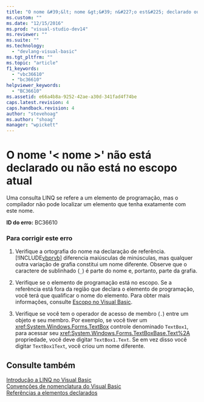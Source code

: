 ```yaml
---
title: "O nome &#39;&lt; nome &gt;&#39; n&#227;o est&#225; declarado ou n&#227;o est&#225; no escopo atual | Microsoft Docs"
ms.custom: ""
ms.date: "12/15/2016"
ms.prod: "visual-studio-dev14"
ms.reviewer: ""
ms.suite: ""
ms.technology: 
  - "devlang-visual-basic"
ms.tgt_pltfrm: ""
ms.topic: "article"
f1_keywords: 
  - "vbc36610"
  - "bc36610"
helpviewer_keywords: 
  - "BC36610"
ms.assetid: e66a4b8a-9252-42ae-a30d-341fad4f74be
caps.latest.revision: 4
caps.handback.revision: 4
author: "stevehoag"
ms.author: "shoag"
manager: "wpickett"
---
```

# O nome &#39;&lt; nome &gt;&#39; n&#227;o est&#225; declarado ou n&#227;o est&#225; no escopo atual
Uma consulta LINQ se refere a um elemento de programação, mas o compilador não pode localizar um elemento que tenha exatamente com este nome.  
  
 **ID do erro:** BC36610  
  
### Para corrigir este erro  
  
1.  Verifique a ortografia do nome na declaração de referência.[!INCLUDE[vbprvb](../../csharp/programming-guide/concepts/linq/includes/vbprvb_md.md)] diferencia maiúsculas de minúsculas, mas qualquer outra variação de grafia constitui um nome diferente. Observe que o caractere de sublinhado \(`_`\) é parte do nome e, portanto, parte da grafia.  
  
2.  Verifique se o elemento de programação está no escopo. Se a referência está fora da região que declara o elemento de programação, você terá que qualificar o nome do elemento. Para obter mais informações, consulte [Escopo no Visual Basic](../../visual-basic/programming-guide/language-features/declared-elements/scope.md).  
  
3.  Verifique se você tem o operador de acesso de membro \(`.`\) entre um objeto e seu membro. Por exemplo, se você tiver um <xref:System.Windows.Forms.TextBox> controle denominado `TextBox1`, para acessar seu <xref:System.Windows.Forms.TextBoxBase.Text%2A> propriedade, você deve digitar `TextBox1.Text`. Se em vez disso você digitar `TextBox1Text`, você criou um nome diferente.  
  
## Consulte também  
 [Introdução a LINQ no Visual Basic](../../visual-basic/programming-guide/language-features/linq/introduction-to-linq.md)   
 [Convenções de nomenclatura do Visual Basic](../../visual-basic/programming-guide/program-structure/naming-conventions.md)   
 [Referências a elementos declarados](../../visual-basic/programming-guide/language-features/declared-elements/references-to-declared-elements.md)